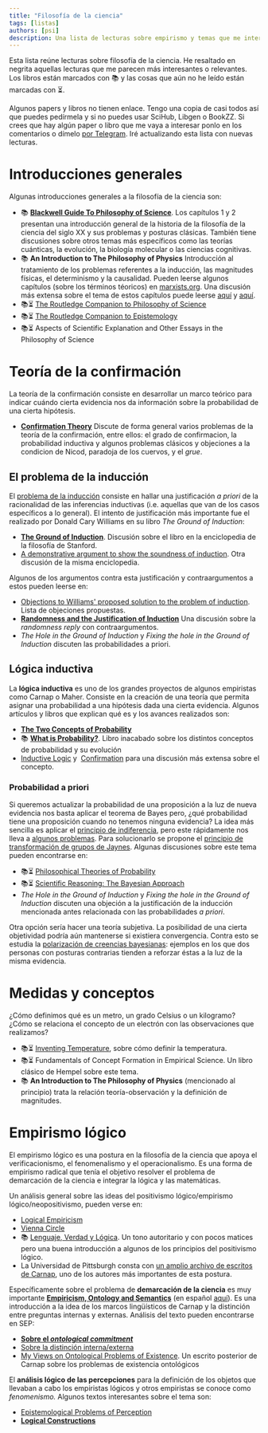 ```yaml
---
title: "Filosofía de la ciencia"
tags: [listas]
authors: [psi]
description: Una lista de lecturas sobre empirismo y temas que me interesan de la filosofía de la ciencia
---
```


Esta lista reúne lecturas sobre filosofía de la ciencia. He resaltado en negrita aquellas lecturas que me parecen más interesantes o relevantes. Los libros están marcados con :books: y las cosas que aún no he leído están marcadas con :hourglass_flowing_sand:.

Algunos papers y libros no tienen enlace. Tengo una copia de casi todos así que puedes pedírmela y si no puedes usar SciHub, Libgen o BookZZ. Si crees que hay algún paper o libro que me vaya a interesar ponlo en los comentarios o dímelo [por Telegram](//telegram.me/mx_psi). Iré actualizando esta lista con nuevas lecturas.

# Introducciones generales

Algunas introducciones generales a la filosofía de la ciencia son:

- :books: [**Blackwell Guide To Philosophy of Science**](//pages.wustl.edu/files/pages/imce/cfcraver/struct_scientif_theories_0.pdf). Los capítulos 1 y 2 presentan una introducción general de la historia de la filosofía de la ciencia del siglo XX y sus problemas y posturas clásicas. También tiene discusiones sobre otros temas más específicos como las teorías cuánticas, la evolución, la biología molecular o las ciencias cognitivas.
- :books: **An Introduction to The Philosophy of Physics** Introducción al tratamiento de los problemas referentes a la inducción, las magnitudes físicas, el determinismo y la causalidad. Pueden leerse algunos capítulos (sobre los términos téoricos) en [marxists.org](//www.marxists.org/reference/subject/philosophy/works/ge/carnap.htm). Una discusión más extensa sobre el tema de estos capítulos puede leerse [aquí](http://plato.stanford.edu/entries/theoretical-terms-science/#4) y [aquí](http://plato.stanford.edu/entries/science-theory-observation).
- :books::hourglass_flowing_sand: [The Routledge Companion to Philosophy of Science](//www.goodreads.com/book/show/1129675)
- :books::hourglass_flowing_sand: [The Routledge Companion to Epistemology](http://kpfu.ru/docs/F991545867/seminar.pdf)
- :books::hourglass_flowing_sand: Aspects of Scientific Explanation and Other Essays in the Philosophy of Science

# Teoría de la confirmación

La teoría de la confirmación consiste en desarrollar un marco teórico para indicar cuándo cierta evidencia nos da información sobre la probabilidad de una cierta hipótesis.

- [**Confirmation Theory**](http://patrick.maher1.net/preprints/ctk.pdf) Discute de forma general varios problemas de la teoría de la confirmación, entre ellos: el grado de confirmacion, la probabilidad inductiva y algunos problemas clásicos y objeciones a la condicion de Nicod, paradoja de los cuervos, y el *grue*.

## El problema de la inducción

El [problema de la inducción](http://plato.stanford.edu/entries/induction-problem) consiste en hallar una justificación *a priori*
de la racionalidad de las inferencias inductivas (i.e. aquellas que van de los casos específicos a lo general). El intento de justificación más importante fue el realizado por Donald Cary Williams en su libro *The Ground of Induction*:

- [**The Ground of Induction**](http://plato.stanford.edu/entries/williams-dc/#GroInd). Discusión sobre el libro en la enciclopedia de la filosofía de Stanford.
- [A demonstrative argument to show the soundness of induction](http://plato.stanford.edu/entries/induction-problem/#DemArgShoSouInd). Otra discusión de la misma enciclopedia.

Algunos de los argumentos contra esta justificación y contraargumentos a estos pueden leerse en:

- [Objections to Williams' proposed solution to the problem of induction](http://plato.stanford.edu/entries/williams-dc/#ObjWilProSolProInd). Lista de objeciones propuestas.
- [**Randomness and the Justification of Induction**](http://web.maths.unsw.edu.au/~jim/randomness.pdf) Una discusión sobre la *randomness reply* con contraargumentos.
- *The Hole in the Ground of Induction* y *Fixing the hole in the Ground of Induction* discuten las probabilidades a priori.

## Lógica inductiva

La **lógica inductiva** es uno de los grandes proyectos de algunos empiristas como Carnap o Maher. Consiste en la creación de una teoría que permita asignar una probabilidad a una hipótesis dada una cierta evidencia. Algunos artículos y libros que explican qué es y los avances realizados son:

- [**The Two Concepts of Probability**](http://people.hss.caltech.edu/~franz/Confirmation%20and%20Induction/PDFs/Rudolf%20Carnap%20-%20The%20Two%20Concepts%20of%20Probability.pdf)
- :books:  [**What is Probability?**](http://patrick.maher1.net/preprints/pop.pdf). Libro inacabado sobre los distintos conceptos de probabilidad y su evolución
- [Inductive Logic](http://plato.stanford.edu/entries/logic-inductive) y  [Confirmation](http://plato.stanford.edu/entries/confirmation) para una discusión más extensa sobre el concepto.

### Probabilidad a priori

Si queremos actualizar la probabilidad de una proposición a la luz de nueva evidencia nos basta aplicar el teorema de Bayes pero, ¿qué probabilidad tiene una proposición cuando no tenemos ninguna evidencia? La idea más sencilla es aplicar el [principio de indiferencia](//en.wikipedia.org/wiki/Principle_of_indifference), pero este rápidamente nos lleva a [algunos problemas](//en.wikipedia.org/wiki/Principle_of_indifference#Application_to_continuous_variables). Para solucionarlo se propone el [principio de transformación de grupos de Jaynes](http://bayes.wustl.edu/etj/articles/well.pdf). Algunas discusiones sobre este tema pueden encontrarse en:

- :books::hourglass_flowing_sand:  [Philosophical Theories of Probability](http://samples.sainsburysebooks.co.uk/9781134672462_sample_520014.pdf)
- :books::hourglass_flowing_sand: [Scientific Reasoning: The Bayesian Approach](//sci-hub.ac/10.1093/bjps/48.1.126)
- *The Hole in the Ground of Induction* y *Fixing the hole in the Ground of Induction* discuten una objeción a la justificación de la inducción mencionada antes relacionada con las probabilidades *a priori*.

Otra opción sería hacer una teoría subjetiva. La posibilidad de una cierta objetividad podría aún mantenerse si existiera convergencia. Contra esto se estudia la [polarización de creencias bayesianas](//www.cs.cmu.edu/~kkchang/paper/JernChangKemp.2009.NIPS.BayesianBeliefPolarization.pdf): ejemplos en los que dos personas con posturas contrarias tienden a reforzar éstas a la luz de la misma evidencia.


# Medidas y conceptos

¿Cómo definimos qué es un metro, un grado Celsius o un kilogramo? ¿Cómo se relaciona el concepto de un electrón con las observaciones que realizamos?

- :books::hourglass_flowing_sand: [Inventing Temperature](//www.goodreads.com/book/show/3175205-inventing-temperature), sobre cómo definir la temperatura.
- :books::hourglass_flowing_sand: Fundamentals of Concept Formation in Empirical Science. Un libro clásico de Hempel sobre este tema.
- :books: **An Introduction to The Philosophy of Physics** (mencionado al principio) trata la relación teoría-observación y la definición de magnitudes.

# Empirismo lógico

El empirismo lógico es una postura en la filosofía de la ciencia que apoya el verificacionismo, el fenomenalismo y el operacionalismo. Es una forma de empirismo radical que tenía el objetivo resolver el problema de demarcación de la ciencia e integrar la lógica y las matemáticas.

Un análisis general sobre las ideas del positivismo lógico/empirismo lógico/neopositivismo, pueden verse en:

- [Logical Empiricism](http://plato.stanford.edu/entries/logical-empiricism/#Iss)
- [Vienna Circle](http://plato.stanford.edu/entries/vienna-circle/#SelDocTheCri)
- :books: [Lenguaje, Verdad y Lógica](//archive.org/details/AlfredAyer). Un tono autoritario y con pocos matices pero una buena introducción a algunos de los principios del positivismo lógico.
- La Universidad de Pittsburgh consta con [un amplio archivo de escritos de Carnap](http://www.library.pitt.edu/rudolf-carnap-papers), uno de los autores más importantes de esta postura.

Específicamente sobre el problema de **demarcación de la ciencia** es muy importante  [**Empiricism, Ontology and Semantics**](http://www.ditext.com/carnap/carnap.html) (en español
[aquí](http://biblioteca.cefyl.net/node/5263)). Es una introducción a la idea de los marcos lingüísticos de Carnap y la distinción entre preguntas internas y externas. Análisis del texto pueden encontrarse en SEP:

- [**Sobre el *ontological commitment***](http://plato.stanford.edu/entries/ontological-commitment/#CarNeoCar)
- [Sobre la distinción interna/externa](http://plato.stanford.edu/entries/propositions/#intext)
- [My Views on Ontological Problems of Existence](http://digital.library.pitt.edu/u/ulsmanuscripts/pdf/31735061812875.pdf). Un escrito posterior de Carnap sobre los problemas de existencia ontológicos

El **análisis lógico de las percepciones** para la definición de los objetos que llevaban a cabo los empiristas lógicos y otros empiristas se conoce como *fenomenismo.* Algunos textos interesantes sobre el tema son:

- [Epistemological Problems of Perception](http://plato.stanford.edu/entries/perception-episprob/#Phe)
- [**Logical Constructions**](http://plato.stanford.edu/entries/logical-construction)
